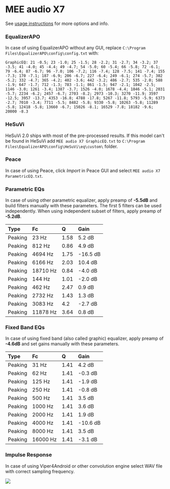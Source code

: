 # MEE audio X7
See [usage instructions](https://github.com/jaakkopasanen/AutoEq#usage) for more options and info.

### EqualizerAPO
In case of using EqualizerAPO without any GUI, replace `C:\Program Files\EqualizerAPO\config\config.txt`
with:
```
GraphicEQ: 21 -0.5; 23 -1.0; 25 -1.5; 28 -2.2; 31 -2.7; 34 -3.2; 37 -3.5; 41 -4.0; 45 -4.4; 49 -4.7; 54 -5.0; 60 -5.4; 66 -5.8; 72 -6.1; 79 -6.4; 87 -6.7; 96 -7.0; 106 -7.2; 116 -7.4; 128 -7.5; 141 -7.4; 155 -7.3; 170 -7.1; 187 -6.9; 206 -6.7; 227 -6.4; 249 -6.1; 274 -5.7; 302 -5.2; 332 -4.7; 365 -4.2; 402 -3.6; 442 -3.2; 486 -2.7; 535 -2.0; 588 -1.9; 647 -1.7; 712 -1.3; 783 -1.1; 861 -1.5; 947 -2.1; 1042 -2.5; 1146 -3.0; 1261 -3.4; 1387 -3.7; 1526 -4.0; 1678 -4.4; 1846 -5.1; 2031 -5.7; 2234 -6.2; 2457 -6.7; 2703 -8.2; 2973 -10.3; 3270 -11.9; 3597 -12.5; 3957 -13.7; 4353 -16.8; 4788 -17.8; 5267 -11.8; 5793 -5.9; 6373 -2.7; 7010 -3.4; 7711 -5.5; 8482 -5.8; 9330 -5.8; 10263 -5.8; 11289 -5.8; 12418 -5.8; 13660 -6.7; 15026 -8.1; 16529 -7.8; 18182 -9.6; 20000 -8.3
```

### HeSuVi
HeSuVi 2.0 ships with most of the pre-processed results. If this model can't be found in HeSuVi add
`MEE audio X7 GraphicEQ.txt` to `C:\Program Files\EqualizerAPO\config\HeSuVi\eq\custom\` folder.

### Peace
In case of using Peace, click *Import* in Peace GUI and select `MEE audio X7 ParametricEQ.txt`.

### Parametric EQs
In case of using other parametric equalizer, apply preamp of **-5.5dB** and build filters manually
with these parameters. The first 5 filters can be used independently.
When using independent subset of filters, apply preamp of **-5.2dB**.

| Type    | Fc       |    Q | Gain     |
|:--------|:---------|:-----|:---------|
| Peaking | 23 Hz    | 1.58 | 5.2 dB   |
| Peaking | 812 Hz   | 0.86 | 4.9 dB   |
| Peaking | 4694 Hz  | 1.75 | -16.5 dB |
| Peaking | 6166 Hz  | 2.03 | 10.4 dB  |
| Peaking | 18710 Hz | 0.84 | -4.0 dB  |
| Peaking | 144 Hz   | 1.01 | -2.0 dB  |
| Peaking | 462 Hz   | 2.47 | 0.9 dB   |
| Peaking | 2732 Hz  | 1.43 | 1.3 dB   |
| Peaking | 3083 Hz  | 4.2  | -2.7 dB  |
| Peaking | 11878 Hz | 3.64 | 0.8 dB   |

### Fixed Band EQs
In case of using fixed band (also called graphic) equalizer, apply preamp of **-4.6dB** and set
gains manually with these parameters.

| Type    | Fc       |    Q | Gain     |
|:--------|:---------|:-----|:---------|
| Peaking | 31 Hz    | 1.41 | 4.2 dB   |
| Peaking | 62 Hz    | 1.41 | -0.3 dB  |
| Peaking | 125 Hz   | 1.41 | -1.9 dB  |
| Peaking | 250 Hz   | 1.41 | -0.8 dB  |
| Peaking | 500 Hz   | 1.41 | 3.5 dB   |
| Peaking | 1000 Hz  | 1.41 | 3.6 dB   |
| Peaking | 2000 Hz  | 1.41 | 1.9 dB   |
| Peaking | 4000 Hz  | 1.41 | -10.6 dB |
| Peaking | 8000 Hz  | 1.41 | 3.5 dB   |
| Peaking | 16000 Hz | 1.41 | -3.1 dB  |

### Impulse Response
In case of using Viper4Android or other convolution engine select WAV file with correct sampling frequency.

![](https://raw.githubusercontent.com/jaakkopasanen/AutoEq/master/results/rtings/avg/MEE%20audio%20X7/MEE%20audio%20X7.png)